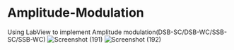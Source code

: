 # Amplitude-Modulation
Using LabView to implement Amplitude modulation(DSB-SC/DSB-WC/SSB-SC/SSB-WC) 
![Screenshot (191)](https://user-images.githubusercontent.com/112574745/224506733-7f46e204-65ce-4529-81a4-7e0ed6257ea5.png)
![Screenshot (192)](https://user-images.githubusercontent.com/112574745/224506739-08e5802a-5047-44d1-9b12-f0173150c727.png)
